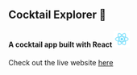 ## Cocktail Explorer 🍹

#### A cocktail app built with React <img height="32" width="32" src="https://raw.githubusercontent.com/github/explore/80688e429a7d4ef2fca1e82350fe8e3517d3494d/topics/react/react.png" />

Check out the live website [here](https://frosty-mirzakhani-fe4e70.netlify.app/)
